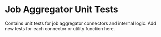 # Job Aggregator Unit Tests

Contains unit tests for job aggregator connectors and internal logic. Add new tests for each connector or utility function here.
